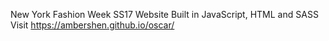 New York Fashion Week SS17 Website
Built in JavaScript, HTML and SASS
Visit https://ambershen.github.io/oscar/

